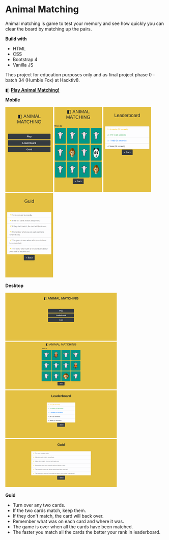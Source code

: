 # Animal Matching

Animal matching is game to test your memory and see how quickly you can clear the board by matching up the pairs.

**Build with**

- HTML
- CSS
- Bootstrap 4
- Vanilla JS

Thes project for education purposes only and as final project phase 0 - batch 34 (Humble Fox) at Hacktiv8.

◧ [**Play Animal Matching!**](https://gpranshu40.github.io/PranshuPuzzle/)

**Mobile**

<img src="./screenshot/m1.png" width="150"> <img src="./screenshot/m2.png" width="150"> <img src="./screenshot/m3.png" width="150"> <img src="./screenshot/m4.png" width="150">

**Desktop**

<img src="./screenshot/1.png" width="350"> <img src="./screenshot/2.png" width="350">
<img src="./screenshot/3.png" width="350"> <img src="./screenshot/4.png" width="350">

**Guid**

- Turn over any two cards.
- If the two cards match, keep them.
- If they don't match, the card will back over.
- Remember what was on each card and where it was.
- The game is over when all the cards have been matched.
- The faster you match all the cards the better your rank in leaderboard.

